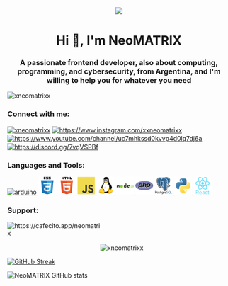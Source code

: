 <div id="header" align="center">
    <img src="https://media.giphy.com/media/yl3XErRq8qmmA/giphy.gif" width="500">
</div>

<h1 align="center">Hi 👋, I'm NeoMATRIX</h1>
<h3 align="center">A passionate frontend developer, also about computing, programming, and cybersecurity, from Argentina, and I'm willing to help you for whatever you need</h3>
    
<p align="left"> <img src="https://komarev.com/ghpvc/?username=xneomatrixx&label=Profile%20views&color=0e75b6&style=flat" alt="xneomatrixx" /> </p>
    
<h3 align="left">Connect with me:</h3>
<p align="left">
<a href="https://twitter.com/xneomatrixx" target="blank"><img align="center" src="https://raw.githubusercontent.com/rahuldkjain/github-profile-readme-generator/master/src/images/icons/Social/twitter.svg" alt="xneomatrixx" height="30" width="40" /></a>
<a href="https://instagram.com/https://www.instagram.com/xxneomatrixx" target="blank"><img align="center" src="https://raw.githubusercontent.com/rahuldkjain/github-profile-readme-generator/master/src/images/icons/Social/instagram.svg" alt="https://www.instagram.com/xxneomatrixx" height="30" width="40" /></a>
<a href="https://www.youtube.com/c/https://www.youtube.com/channel/uc7mhkssd0kvvp4d0lq7dj6a" target="blank"><img align="center" src="https://raw.githubusercontent.com/rahuldkjain/github-profile-readme-generator/master/src/images/icons/Social/youtube.svg" alt="https://www.youtube.com/channel/uc7mhkssd0kvvp4d0lq7dj6a" height="30" width="40" /></a>
<a href="https://discord.gg/https://discord.gg/7vqVSPBf" target="blank"><img align="center" src="https://raw.githubusercontent.com/rahuldkjain/github-profile-readme-generator/master/src/images/icons/Social/discord.svg" alt="https://discord.gg/7vqVSPBf" height="30" width="40" /></a>
</p>
    
<h3 align="left">Languages and Tools:</h3>
<p align="left"> <a href="https://www.arduino.cc/" target="_blank" rel="noreferrer"> <img src="https://cdn.worldvectorlogo.com/logos/arduino-1.svg" alt="arduino" width="40" height="40"/> </a> <a href="https://www.w3schools.com/css/" target="_blank" rel="noreferrer"> <img src="https://raw.githubusercontent.com/devicons/devicon/master/icons/css3/css3-original-wordmark.svg" alt="css3" width="40" height="40"/> </a> <a href="https://www.w3.org/html/" target="_blank" rel="noreferrer"> <img src="https://raw.githubusercontent.com/devicons/devicon/master/icons/html5/html5-original-wordmark.svg" alt="html5" width="40" height="40"/> </a> <a href="https://developer.mozilla.org/en-US/docs/Web/JavaScript" target="_blank" rel="noreferrer"> <img src="https://raw.githubusercontent.com/devicons/devicon/master/icons/javascript/javascript-original.svg" alt="javascript" width="40" height="40"/> </a> <a href="https://www.linux.org/" target="_blank" rel="noreferrer"> <img src="https://raw.githubusercontent.com/devicons/devicon/master/icons/linux/linux-original.svg" alt="linux" width="40" height="40"/> </a> <a href="https://nodejs.org" target="_blank" rel="noreferrer"> <img src="https://raw.githubusercontent.com/devicons/devicon/master/icons/nodejs/nodejs-original-wordmark.svg" alt="nodejs" width="40" height="40"/> </a> <a href="https://www.php.net" target="_blank" rel="noreferrer"> <img src="https://raw.githubusercontent.com/devicons/devicon/master/icons/php/php-original.svg" alt="php" width="40" height="40"/> </a> <a href="https://www.postgresql.org" target="_blank" rel="noreferrer"> <img src="https://raw.githubusercontent.com/devicons/devicon/master/icons/postgresql/postgresql-original-wordmark.svg" alt="postgresql" width="40" height="40"/> </a> <a href="https://www.python.org" target="_blank" rel="noreferrer"> <img src="https://raw.githubusercontent.com/devicons/devicon/master/icons/python/python-original.svg" alt="python" width="40" height="40"/> </a> <a href="https://reactjs.org/" target="_blank" rel="noreferrer"> <img src="https://raw.githubusercontent.com/devicons/devicon/master/icons/react/react-original-wordmark.svg" alt="react" width="40" height="40"/> </a> </p>
    
<h3 align="left">Support:</h3>
<p><a href="https://www.buymeacoffee.com/https://cafecito.app/neomatrix"> <img align="left" src="https://cdn.buymeacoffee.com/buttons/v2/default-yellow.png" height="50" width="210" alt="https://cafecito.app/neomatrix" /></a></p><br><br>
    
<p><img align="center" src="https://github-readme-stats.vercel.app/api/top-langs?username=xneomatrixx&show_icons=true&locale=en&layout=compact" alt="xneomatrixx" /></p>

[![GitHub Streak](http://github-readme-streak-stats.herokuapp.com?user=xNeoMATRIXx&theme=hacker&border_radius=5&locale=es&date_format=j%20M%5B%20Y%5D)](https://git.io/streak-stats)

![NeoMATRIX GitHub stats](https://github-readme-stats.vercel.app/api?username=xNeoMATRIXx&show_icons=true&theme=dark)



<!--
**xNeoMATRIXx/xNeoMATRIXx** is a ✨ _special_ ✨ repository because its `README.md` (this file) appears on your GitHub profile.

Here are some ideas to get you started:

- 🔭 I’m currently working on ...
- 🌱 I’m currently learning ...
- 👯 I’m looking to collaborate on ...
- 🤔 I’m looking for help with ...
- 💬 Ask me about ...
- 📫 How to reach me: ...
- 😄 Pronouns: ...
- ⚡ Fun fact: ...
-->
